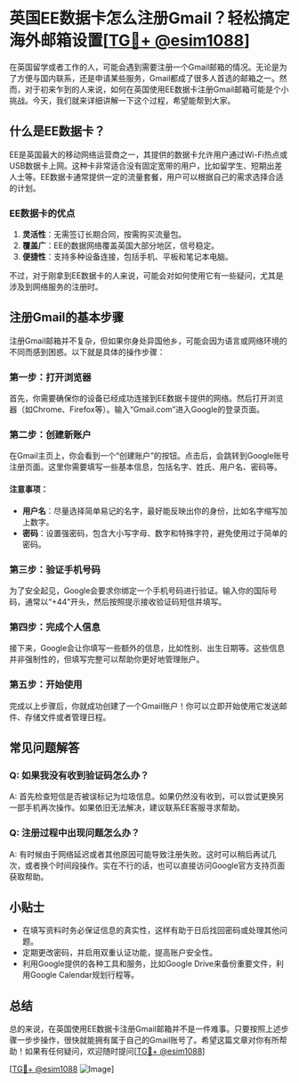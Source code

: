 # 英国EE数据卡怎么注册Gmail？轻松搞定海外邮箱设置[[TG💪+ @esim1088](https://t.me/s/esim1088)]

在英国留学或者工作的人，可能会遇到需要注册一个Gmail邮箱的情况。无论是为了方便与国内联系，还是申请某些服务，Gmail都成了很多人首选的邮箱之一。然而，对于初来乍到的人来说，如何在英国使用EE数据卡注册Gmail邮箱可能是个小挑战。今天，我们就来详细讲解一下这个过程，希望能帮到大家。

## 什么是EE数据卡？

EE是英国最大的移动网络运营商之一，其提供的数据卡允许用户通过Wi-Fi热点或USB数据卡上网。这种卡非常适合没有固定宽带的用户，比如留学生、短期出差人士等。EE数据卡通常提供一定的流量套餐，用户可以根据自己的需求选择合适的计划。

### EE数据卡的优点

1. **灵活性**：无需签订长期合同，按需购买流量包。
2. **覆盖广**：EE的数据网络覆盖英国大部分地区，信号稳定。
3. **便捷性**：支持多种设备连接，包括手机、平板和笔记本电脑。

不过，对于刚拿到EE数据卡的人来说，可能会对如何使用它有一些疑问，尤其是涉及到网络服务的注册时。

## 注册Gmail的基本步骤

注册Gmail邮箱并不复杂，但如果你身处异国他乡，可能会因为语言或网络环境的不同而感到困惑。以下就是具体的操作步骤：

### 第一步：打开浏览器

首先，你需要确保你的设备已经成功连接到EE数据卡提供的网络。然后打开浏览器（如Chrome、Firefox等）。输入“Gmail.com”进入Google的登录页面。

### 第二步：创建新账户

在Gmail主页上，你会看到一个“创建账户”的按钮。点击后，会跳转到Google账号注册页面。这里你需要填写一些基本信息，包括名字、姓氏、用户名、密码等。

#### 注意事项：
- **用户名**：尽量选择简单易记的名字，最好能反映出你的身份，比如名字缩写加上数字。
- **密码**：设置强密码，包含大小写字母、数字和特殊字符，避免使用过于简单的密码。

### 第三步：验证手机号码

为了安全起见，Google会要求你绑定一个手机号码进行验证。输入你的国际号码，通常以“+44”开头，然后按照提示接收验证码短信并填写。

### 第四步：完成个人信息

接下来，Google会让你填写一些额外的信息，比如性别、出生日期等。这些信息并非强制性的，但填写完整可以帮助你更好地管理账户。

### 第五步：开始使用

完成以上步骤后，你就成功创建了一个Gmail账户！你可以立即开始使用它发送邮件、存储文件或者管理日程。

## 常见问题解答

### Q: 如果我没有收到验证码怎么办？
A: 首先检查短信是否被误标记为垃圾信息。如果仍然没有收到，可以尝试更换另一部手机再次操作。如果依旧无法解决，建议联系EE客服寻求帮助。

### Q: 注册过程中出现问题怎么办？
A: 有时候由于网络延迟或者其他原因可能导致注册失败。这时可以稍后再试几次，或者换个时间段操作。实在不行的话，也可以直接访问Google官方支持页面获取帮助。

## 小贴士

- 在填写资料时务必保证信息的真实性，这样有助于日后找回密码或处理其他问题。
- 定期更改密码，并启用双重认证功能，提高账户安全性。
- 利用Google提供的各种工具和服务，比如Google Drive来备份重要文件，利用Google Calendar规划行程等。

## 总结

总的来说，在英国使用EE数据卡注册Gmail邮箱并不是一件难事。只要按照上述步骤一步步操作，很快就能拥有属于自己的Gmail账号了。希望这篇文章对你有所帮助！如果有任何疑问，欢迎随时提问[[TG💪+ @esim1088](https://t.me/s/esim1088)]

[[TG💪+ @esim1088](https://t.me/s/esim1088) ![Image](https://i.postimg.cc/4NQfJmqS/Snipaste-2025-05-13-00-14-12.png)]
